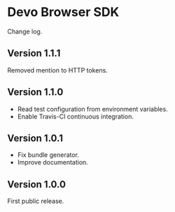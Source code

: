 # Devo Browser SDK

Change log.

## Version 1.1.1

Removed mention to HTTP tokens.

## Version 1.1.0

* Read test configuration from environment variables.
* Enable Travis-CI continuous integration.

## Version 1.0.1

* Fix bundle generator.
* Improve documentation.

## Version 1.0.0

First public release.

